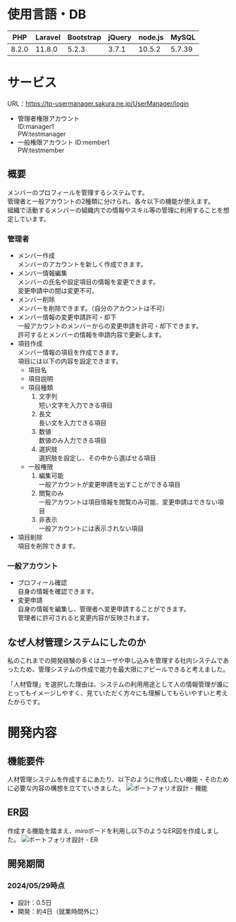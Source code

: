 # 使用言語・DB

|PHP|Laravel|Bootstrap|jQuery|node.js|MySQL
|-|-|-|-|-|-|
|8.2.0|11.8.0|5.2.3|3.7.1|10.5.2|5.7.39

# サービス
URL：https://tp-usermanager.sakura.ne.jp/UserManager/login  
- 管理者権限アカウント  
  ID:manager1  
  PW:testmanager  
- 一般権限アカウント
  ID:member1  
  PW:testmember  
## 概要
メンバーのプロフィールを管理するシステムです。  
管理者と一般アカウントの2種類に分けられ、各々以下の機能が使えます。  
組織で活動するメンバーの組織内での情報やスキル等の管理に利用することを想定しています。
### 管理者
- メンバー作成  
  メンバーのアカウントを新しく作成できます。
- メンバー情報編集  
  メンバーの氏名や設定項目の情報を変更できます。  
  変更申請中の間は変更不可。
- メンバー削除  
  メンバーを削除できます。（自分のアカウントは不可）  
- メンバー情報の変更申請許可・却下  
  一般アカウントのメンバーからの変更申請を許可・却下できます。  
  許可するとメンバーの情報を申請内容で更新します。  
- 項目作成  
  メンバー情報の項目を作成できます。  
  項目には以下の内容を設定できます。  
  - 項目名  
  - 項目説明  
  - 項目種類  
    1. 文字列  
       短い文字を入力できる項目  
    2. 長文  
       長い文を入力できる項目  
    3. 数値  
       数値のみ入力できる項目  
    4. 選択肢  
       選択肢を設定し、その中から選ばせる項目  
  - 一般権限  
    1. 編集可能  
       一般アカウントが変更申請を出すことができる項目  
    2. 閲覧のみ  
       一般アカウントは項目情報を閲覧のみ可能、変更申請はできない項目  
    3. 非表示  
       一般アカウントには表示されない項目  
- 項目削除  
  項目を削除できます。  
### 一般アカウント  
- プロフィール確認  
  自身の情報を確認できます。  
- 変更申請  
  自身の情報を編集し、管理者へ変更申請することができます。  
  管理者に許可されると変更内容が反映されます。
## なぜ人材管理システムにしたのか
私のこれまでの開発経験の多くはユーザや申し込みを管理する社内システムであったため、管理システムの作成で能力を最大限にアピールできると考えました。  
  
「人材管理」を選択した理由は、システムの利用用途として人の情報管理が誰にとってもイメージしやすく、見ていただく方々にも理解してもらいやすいと考えたからです。
# 開発内容
## 機能要件
人材管理システムを作成するにあたり、以下のように作成したい機能・そのために必要な内容の構想を立てていきました。
![ポートフォリオ設計 - 機能](https://github.com/TakashimaKazuto/UserMagenager/assets/45586975/1adcc0e4-0caf-4209-bf2f-b666547ad380)

## ER図
作成する機能を踏まえ、miroボードを利用し以下のようなER図を作成しました。
![ポートフォリオ設計 - ER](https://github.com/TakashimaKazuto/UserMagenager/assets/45586975/7083784b-cf83-4b7f-a15e-857cfea7a91a)

## 開発期間
### 2024/05/29時点
- 設計：0.5日
- 開発：約4日（就業時間外に）
